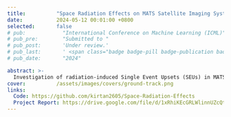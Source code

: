 ```yaml
---
title:          "Space Radiation Effects on MATS Satellite Imaging Systems"
date:           2024-05-12 00:01:00 +0800
selected:       false
# pub:            "International Conference on Machine Learning (ICML)"
# pub_pre:        "Submitted to "
# pub_post:       'Under review.'
# pub_last:       ' <span class="badge badge-pill badge-publication badge-success">Spotlight</span>'
# pub_date:       "2024"

abstract: >-
  Investigation of radiation-induced Single Event Upsets (SEUs) in MATS satellite CCD imagery through anomaly detection and correlation with SPENVIS particle flux models, enabling better understanding of space radiation effects on imaging sensors.
cover:          /assets/images/covers/ground-track.png
links:
  Code: https://github.com/kirtan2605/Space-Radiation-Effects
  Project Report: https://drive.google.com/file/d/1xRhiKEcGRLWlinnUZcQth3CVu3PiZgHS/view?usp=drive_link
---
```

